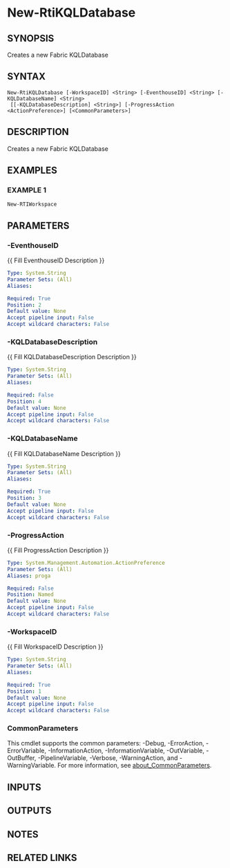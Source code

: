 # New-RtiKQLDatabase

## SYNOPSIS
Creates a new Fabric KQLDatabase

## SYNTAX

```
New-RtiKQLDatabase [-WorkspaceID] <String> [-EventhouseID] <String> [-KQLDatabaseName] <String>
 [[-KQLDatabaseDescription] <String>] [-ProgressAction <ActionPreference>] [<CommonParameters>]
```

## DESCRIPTION
Creates a new Fabric KQLDatabase

## EXAMPLES

### EXAMPLE 1
```
New-RTIWorkspace
```

## PARAMETERS

### -EventhouseID
{{ Fill EventhouseID Description }}

```yaml
Type: System.String
Parameter Sets: (All)
Aliases:

Required: True
Position: 2
Default value: None
Accept pipeline input: False
Accept wildcard characters: False
```

### -KQLDatabaseDescription
{{ Fill KQLDatabaseDescription Description }}

```yaml
Type: System.String
Parameter Sets: (All)
Aliases:

Required: False
Position: 4
Default value: None
Accept pipeline input: False
Accept wildcard characters: False
```

### -KQLDatabaseName
{{ Fill KQLDatabaseName Description }}

```yaml
Type: System.String
Parameter Sets: (All)
Aliases:

Required: True
Position: 3
Default value: None
Accept pipeline input: False
Accept wildcard characters: False
```

### -ProgressAction
{{ Fill ProgressAction Description }}

```yaml
Type: System.Management.Automation.ActionPreference
Parameter Sets: (All)
Aliases: proga

Required: False
Position: Named
Default value: None
Accept pipeline input: False
Accept wildcard characters: False
```

### -WorkspaceID
{{ Fill WorkspaceID Description }}

```yaml
Type: System.String
Parameter Sets: (All)
Aliases:

Required: True
Position: 1
Default value: None
Accept pipeline input: False
Accept wildcard characters: False
```

### CommonParameters
This cmdlet supports the common parameters: -Debug, -ErrorAction, -ErrorVariable, -InformationAction, -InformationVariable, -OutVariable, -OutBuffer, -PipelineVariable, -Verbose, -WarningAction, and -WarningVariable. For more information, see [about_CommonParameters](http://go.microsoft.com/fwlink/?LinkID=113216).

## INPUTS

## OUTPUTS

## NOTES

## RELATED LINKS
